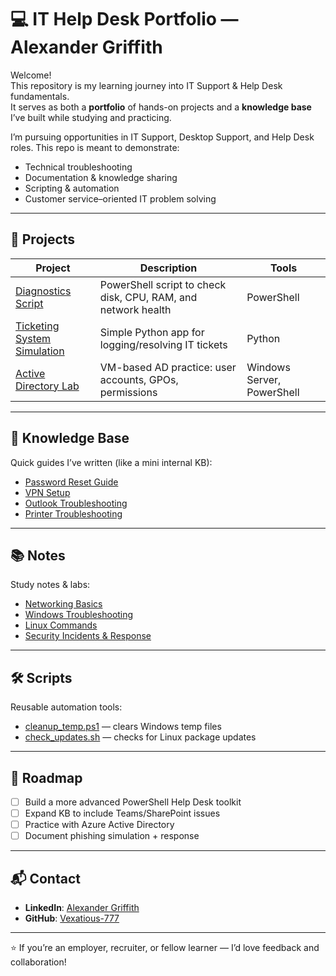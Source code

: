 # 💻 IT Help Desk Portfolio — Alexander Griffith

Welcome!  
This repository is my learning journey into IT Support & Help Desk fundamentals.  
It serves as both a **portfolio** of hands-on projects and a **knowledge base** I’ve built while studying and practicing.  

I’m pursuing opportunities in IT Support, Desktop Support, and Help Desk roles. This repo is meant to demonstrate:
- Technical troubleshooting
- Documentation & knowledge sharing
- Scripting & automation
- Customer service–oriented IT problem solving

---

## 🔧 Projects

| Project | Description | Tools |
|---------|-------------|-------|
| [Diagnostics Script](./projects/diagnostics-script) | PowerShell script to check disk, CPU, RAM, and network health | PowerShell |
| [Ticketing System Simulation](./projects/ticketing-sim) | Simple Python app for logging/resolving IT tickets | Python |
| [Active Directory Lab](./projects/active-directory-lab) | VM-based AD practice: user accounts, GPOs, permissions | Windows Server, PowerShell |

---

## 📖 Knowledge Base

Quick guides I’ve written (like a mini internal KB):

- [Password Reset Guide](./kb/password_reset.md)  
- [VPN Setup](./kb/vpn_setup.md)  
- [Outlook Troubleshooting](./kb/outlook_fixes.md)  
- [Printer Troubleshooting](./kb/printer_troubleshooting.md)  

---

## 📚 Notes

Study notes & labs:

- [Networking Basics](./notes/networking.md)  
- [Windows Troubleshooting](./notes/windows_troubleshooting.md)  
- [Linux Commands](./notes/linux_basics.md)  
- [Security Incidents & Response](./notes/security_incidents.md)  

---

## 🛠️ Scripts

Reusable automation tools:

- [cleanup_temp.ps1](./scripts/cleanup_temp.ps1) — clears Windows temp files  
- [check_updates.sh](./scripts/check_updates.sh) — checks for Linux package updates  

---

## 🚀 Roadmap

- [ ] Build a more advanced PowerShell Help Desk toolkit  
- [ ] Expand KB to include Teams/SharePoint issues  
- [ ] Practice with Azure Active Directory  
- [ ] Document phishing simulation + response  

---

## 📬 Contact

- **LinkedIn**: [Alexander Griffith](https://www.linkedin.com/in/alexander-griffith-b8a600243)  
- **GitHub**: [Vexatious-777](https://github.com/Vexatious-777)  

---

⭐ If you’re an employer, recruiter, or fellow learner — I’d love feedback and collaboration!
